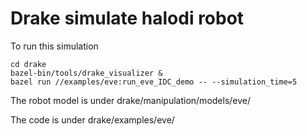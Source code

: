 # Drake simulate halodi robot

To run this simulation
```
cd drake
bazel-bin/tools/drake_visualizer &
bazel run //examples/eve:run_eve_IDC_demo -- --simulation_time=5
```

The robot model is under drake/manipulation/models/eve/

The code is under drake/examples/eve/
